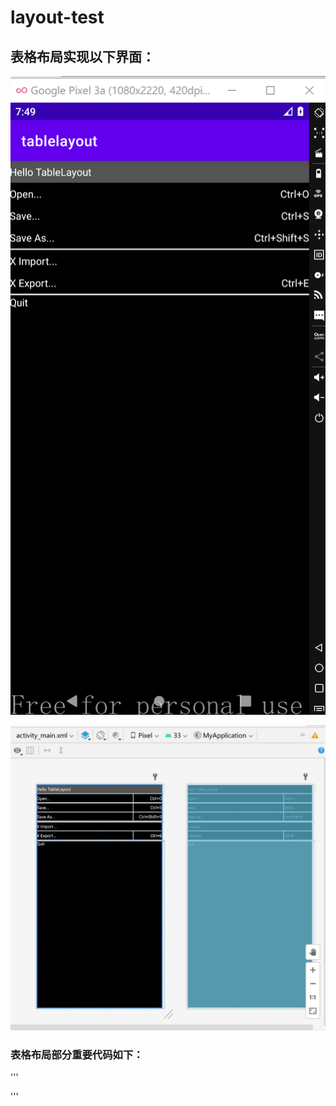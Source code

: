 # layout-test
## 表格布局实现以下界面：
![image](https://github.com/choujvzi/layout-test/blob/master/screenshots/%E8%A1%A8%E6%A0%BC%E5%B8%83%E5%B1%80%E5%9B%BE1.png)

![image](https://github.com/choujvzi/layout-test/blob/master/screenshots/%E8%A1%A8%E6%A0%BC%E5%B8%83%E5%B1%80%E5%9B%BE2.png)
### 表格布局部分重要代码如下：
'''
<?xml version="1.0" encoding="utf-8"?>
<TableLayout xmlns:android="http://schemas.android.com/apk/res/android"
    xmlns:app="http://schemas.android.com/apk/res-auto"
    xmlns:tools="http://schemas.android.com/tools"
    android:layout_width="match_parent"
    android:layout_height="match_parent"
    tools:context=".MainActivity">
    <TableRow
        android:layout_width="419dp"
        android:layout_height="30dp" >
        <TextView
            android:id="@+id/textView"
            android:layout_width="412dp"
            android:layout_height="30dp"
            android:background="#545454"
            android:gravity="center_vertical|start"
            android:text="Hello TableLayout"
            android:textColor="@color/white" />
    </TableRow>
</TableLayout>
'''
